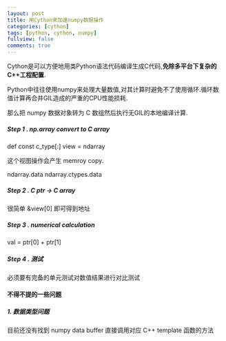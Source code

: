 ```yaml
---
layout: post
title: 用Cython来加速numpy数据操作
categories: [cython]
tags: [python, cython, numpy]
fullview: false
comments: true
---
```


Cython是可以方便地用类Python语法代码编译生成C代码,**免除多平台下复杂的C++工程配置**.

Python中往往使用numpy来处理大量数值,对其计算时避免不了使用循环.循环数值计算再合并GIL造成的严重的CPU性能损耗.

那么把 numpy 数据对象转为 C 数组然后执行无GIL的本地编译计算.

##### Step 1 . np.array convert to C array

def const c_type[:] view = ndarray

这个视图操作会产生 memroy copy.

ndarray.data
ndarray.ctypes.data

##### Step 2 . C ptr -> C array

很简单 &view[0] 即可得到地址

##### Step 3 . numerical calculation

val = ptr[0] + ptr[1]

##### Step 4 . 测试

必须要有完备的单元测试对数值结果进行对比测试

#### 不得不提的一些问题

##### 1. 数据类型问题

目前还没有找到 numpy data buffer 直接调用对应 C++ template 函数的方法


